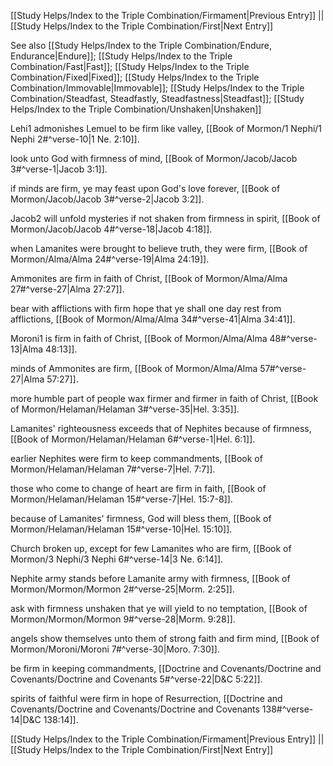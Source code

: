 [[Study Helps/Index to the Triple Combination/Firmament|Previous Entry]]  ||  [[Study Helps/Index to the Triple Combination/First|Next Entry]]

 See also [[Study Helps/Index to the Triple Combination/Endure, Endurance|Endure]]; [[Study Helps/Index to the Triple Combination/Fast|Fast]]; [[Study Helps/Index to the Triple Combination/Fixed|Fixed]]; [[Study Helps/Index to the Triple Combination/Immovable|Immovable]]; [[Study Helps/Index to the Triple Combination/Steadfast, Steadfastly, Steadfastness|Steadfast]]; [[Study Helps/Index to the Triple Combination/Unshaken|Unshaken]]

 Lehi1 admonishes Lemuel to be firm like valley, [[Book of Mormon/1 Nephi/1 Nephi 2#^verse-10|1 Ne. 2:10]].

 look unto God with firmness of mind, [[Book of Mormon/Jacob/Jacob 3#^verse-1|Jacob 3:1]].

 if minds are firm, ye may feast upon God's love forever, [[Book of Mormon/Jacob/Jacob 3#^verse-2|Jacob 3:2]].

 Jacob2 will unfold mysteries if not shaken from firmness in spirit, [[Book of Mormon/Jacob/Jacob 4#^verse-18|Jacob 4:18]].

 when Lamanites were brought to believe truth, they were firm, [[Book of Mormon/Alma/Alma 24#^verse-19|Alma 24:19]].

 Ammonites are firm in faith of Christ, [[Book of Mormon/Alma/Alma 27#^verse-27|Alma 27:27]].

 bear with afflictions with firm hope that ye shall one day rest from afflictions, [[Book of Mormon/Alma/Alma 34#^verse-41|Alma 34:41]].

 Moroni1 is firm in faith of Christ, [[Book of Mormon/Alma/Alma 48#^verse-13|Alma 48:13]].

 minds of Ammonites are firm, [[Book of Mormon/Alma/Alma 57#^verse-27|Alma 57:27]].

 more humble part of people wax firmer and firmer in faith of Christ, [[Book of Mormon/Helaman/Helaman 3#^verse-35|Hel. 3:35]].

 Lamanites' righteousness exceeds that of Nephites because of firmness, [[Book of Mormon/Helaman/Helaman 6#^verse-1|Hel. 6:1]].

 earlier Nephites were firm to keep commandments, [[Book of Mormon/Helaman/Helaman 7#^verse-7|Hel. 7:7]].

 those who come to change of heart are firm in faith, [[Book of Mormon/Helaman/Helaman 15#^verse-7|Hel. 15:7-8]].

 because of Lamanites' firmness, God will bless them, [[Book of Mormon/Helaman/Helaman 15#^verse-10|Hel. 15:10]].

 Church broken up, except for few Lamanites who are firm, [[Book of Mormon/3 Nephi/3 Nephi 6#^verse-14|3 Ne. 6:14]].

 Nephite army stands before Lamanite army with firmness, [[Book of Mormon/Mormon/Mormon 2#^verse-25|Morm. 2:25]].

 ask with firmness unshaken that ye will yield to no temptation, [[Book of Mormon/Mormon/Mormon 9#^verse-28|Morm. 9:28]].

 angels show themselves unto them of strong faith and firm mind, [[Book of Mormon/Moroni/Moroni 7#^verse-30|Moro. 7:30]].

 be firm in keeping commandments, [[Doctrine and Covenants/Doctrine and Covenants/Doctrine and Covenants 5#^verse-22|D&C 5:22]].

 spirits of faithful were firm in hope of Resurrection, [[Doctrine and Covenants/Doctrine and Covenants/Doctrine and Covenants 138#^verse-14|D&C 138:14]].

[[Study Helps/Index to the Triple Combination/Firmament|Previous Entry]]  ||  [[Study Helps/Index to the Triple Combination/First|Next Entry]]